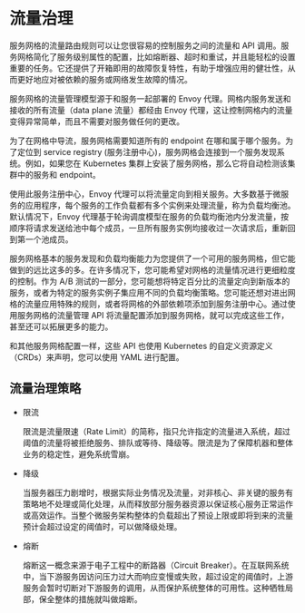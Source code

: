 # 流量治理

服务网格的流量路由规则可以让您很容易的控制服务之间的流量和 API 调用。服务网格简化了服务级别属性的配置，比如熔断器、超时和重试，并且能轻松的设置重要的任务。它还提供了开箱即用的故障恢复特性，有助于增强应用的健壮性，从而更好地应对被依赖的服务或网络发生故障的情况。

服务网格的流量管理模型源于和服务一起部署的 Envoy 代理。网格内服务发送和接收的所有流量（data plane 流量）都经由 Envoy 代理，这让控制网格内的流量变得异常简单，而且不需要对服务做任何的更改。

为了在网格中导流，服务网格需要知道所有的 endpoint 在哪和属于哪个服务。为了定位到 service registry (服务注册中心)，服务网格会连接到一个服务发现系统。例如，如果您在 Kubernetes 集群上安装了服务网格，那么它将自动检测该集群中的服务和 endpoint。

使用此服务注册中心，Envoy 代理可以将流量定向到相关服务。大多数基于微服务的应用程序，每个服务的工作负载都有多个实例来处理流量，称为负载均衡池。默认情况下，Envoy 代理基于轮询调度模型在服务的负载均衡池内分发流量，按顺序将请求发送给池中每个成员，一旦所有服务实例均接收过一次请求后，重新回到第一个池成员。

服务网格基本的服务发现和负载均衡能力为您提供了一个可用的服务网格，但它能做到的远比这多的多。在许多情况下，您可能希望对网格的流量情况进行更细粒度的控制。作为 A/B 测试的一部分，您可能想将特定百分比的流量定向到新版本的服务，或者为特定的服务实例子集应用不同的负载均衡策略。您可能还想对进出网格的流量应用特殊的规则，或者将网格的外部依赖项添加到服务注册中心。通过使用服务网格的流量管理 API 将流量配置添加到服务网格，就可以完成这些工作，甚至还可以拓展更多的能力。

和其他服务网格配置一样，这些 API 也使用 Kubernetes 的自定义资源定义（CRDs）来声明，您可以使用 YAML 进行配置。

## 流量治理策略

- 限流

    限流是流量限速（Rate Limit）的简称，指只允许指定的流量进入系统，超过阈值的流量将被拒绝服务、排队或等待、降级等。限流是为了保障机器和整体业务的稳定性，避免系统雪崩。

- 降级

    当服务器压力剧增时，根据实际业务情况及流量，对非核心、非关键的服务有策略地不处理或简化处理，从而释放部分服务器资源以保证核心服务正常运作或高效运作。当整个微服务架构整体的负载超出了预设上限或即将到来的流量预计会超过设定的阈值时，可以做降级处理。

- 熔断

    熔断这一概念来源于电子工程中的断路器（Circuit Breaker）。在互联网系统中，当下游服务因访问压力过大而响应变慢或失败，超过设定的阈值时，上游服务会暂时切断对下游服务的调用，从而保护系统整体的可用性。这种牺牲局部，保全整体的措施就叫做熔断。
